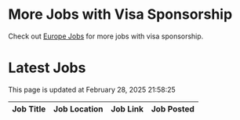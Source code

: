 # More Jobs with Visa Sponsorship

Check out [Europe Jobs](https://github.com/sureshparimi/europejobs#latest-jobs) for more jobs with visa sponsorship.

# Latest Jobs

This page is updated at February 28, 2025 21:58:25

| Job Title | Job Location | Job Link | Job Posted |
| --- | --- | --- | --- |
